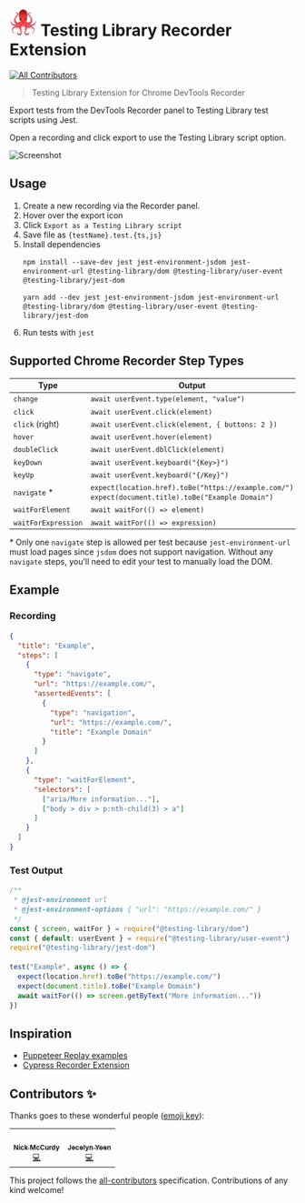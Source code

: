 # <img src="octopus.png" alt="Octopus" width="48" height="48"> Testing Library Recorder Extension
<!-- ALL-CONTRIBUTORS-BADGE:START - Do not remove or modify this section -->
[![All Contributors](https://img.shields.io/badge/all_contributors-2-orange.svg?style=flat-square)](#contributors-)
<!-- ALL-CONTRIBUTORS-BADGE:END -->

> Testing Library Extension for Chrome DevTools Recorder

Export tests from the DevTools Recorder panel to Testing Library test scripts using Jest.

Open a recording and click export to use the Testing Library script option.

![Screenshot](https://user-images.githubusercontent.com/927220/185593628-0beda94a-ec08-40a5-9c93-cf9ecb70527e.png)

## Usage

1. Create a new recording via the Recorder panel.
2. Hover over the export icon
3. Click `Export as a Testing Library script`
4. Save file as `{testName}.test.{ts,js}`
5. Install dependencies
   ```
   npm install --save-dev jest jest-environment-jsdom jest-environment-url @testing-library/dom @testing-library/user-event @testing-library/jest-dom
   ```
   ```
   yarn add --dev jest jest-environment-jsdom jest-environment-url @testing-library/dom @testing-library/user-event @testing-library/jest-dom
   ```
6. Run tests with `jest`

## Supported Chrome Recorder Step Types

| Type                | Output                                                                                               |
| ------------------- | ---------------------------------------------------------------------------------------------------- |
| `change`            | `await userEvent.type(element, "value")`                                                             |
| `click`             | `await userEvent.click(element)`                                                                     |
| `click` (right)     | `await userEvent.click(element, { buttons: 2 })`                                                     |
| `hover`             | `await userEvent.hover(element)`                                                                     |
| `doubleClick`       | `await userEvent.dblClick(element)`                                                                  |
| `keyDown`           | `await userEvent.keyboard("{Key>}")`                                                                 |
| `keyUp`             | `await userEvent.keyboard("{/Key}")`                                                                 |
| `navigate` \*       | `expect(location.href).toBe("https://example.com/")` `expect(document.title).toBe("Example Domain")` |
| `waitForElement`    | `await waitFor(() => element)`                                                                       |
| `waitForExpression` | `await waitFor(() => expression)`                                                                    |

\* Only one `navigate` step is allowed per test because `jest-environment-url` must load pages since `jsdom` does not support navigation. Without any `navigate` steps, you'll need to edit your test to manually load the DOM.

## Example

### Recording

```json
{
  "title": "Example",
  "steps": [
    {
      "type": "navigate",
      "url": "https://example.com/",
      "assertedEvents": [
        {
          "type": "navigation",
          "url": "https://example.com/",
          "title": "Example Domain"
        }
      ]
    },
    {
      "type": "waitForElement",
      "selectors": [
        ["aria/More information..."],
        ["body > div > p:nth-child(3) > a"]
      ]
    }
  ]
}
```

### Test Output

```js
/**
 * @jest-environment url
 * @jest-environment-options { "url": "https://example.com/" }
 */
const { screen, waitFor } = require("@testing-library/dom")
const { default: userEvent } = require("@testing-library/user-event")
require("@testing-library/jest-dom")

test("Example", async () => {
  expect(location.href).toBe("https://example.com/")
  expect(document.title).toBe("Example Domain")
  await waitFor(() => screen.getByText("More information..."))
})
```

## Inspiration

- [Puppeteer Replay examples](https://github.com/puppeteer/replay/tree/main/examples)
- [Cypress Recorder Extension](https://github.com/cypress-io/cypress-recorder-extension)

## Contributors ✨

Thanks goes to these wonderful people ([emoji key](https://allcontributors.org/docs/en/emoji-key)):

<!-- ALL-CONTRIBUTORS-LIST:START - Do not remove or modify this section -->
<!-- prettier-ignore-start -->
<!-- markdownlint-disable -->
<table>
  <tr>
    <td align="center"><a href="https://nickmccurdy.com/"><img src="https://avatars.githubusercontent.com/u/927220?v=4?s=100" width="100px;" alt=""/><br /><sub><b>Nick McCurdy</b></sub></a><br /><a href="https://github.com/testing-library/testing-library-recorder-extension/commits?author=nickmccurdy" title="Code">💻</a></td>
    <td align="center"><a href="https://jec.fyi/"><img src="https://avatars.githubusercontent.com/u/5917927?v=4?s=100" width="100px;" alt=""/><br /><sub><b>Jecelyn Yeen</b></sub></a><br /><a href="https://github.com/testing-library/testing-library-recorder-extension/commits?author=jecfish" title="Code">💻</a></td>
  </tr>
</table>

<!-- markdownlint-restore -->
<!-- prettier-ignore-end -->

<!-- ALL-CONTRIBUTORS-LIST:END -->

This project follows the [all-contributors](https://github.com/all-contributors/all-contributors) specification. Contributions of any kind welcome!